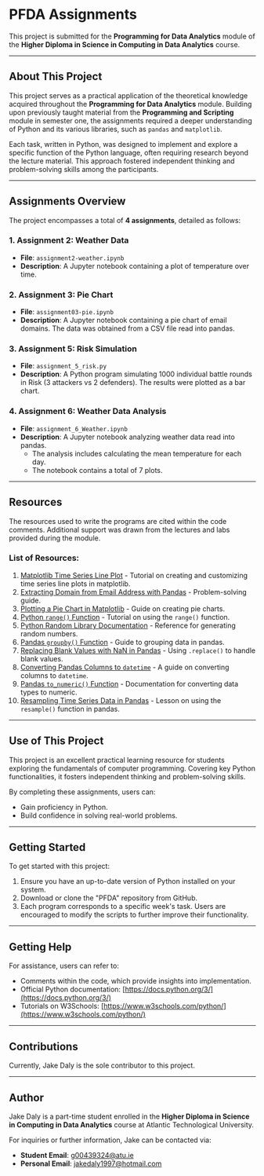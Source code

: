 # PFDA Assignments

This project is submitted for the **Programming for Data Analytics** module of the **Higher Diploma in Science in Computing in Data Analytics** course.

---

## About This Project

This project serves as a practical application of the theoretical knowledge acquired throughout the **Programming for Data Analytics** module. Building upon previously taught material from the **Programming and Scripting** module in semester one, the assignments required a deeper understanding of Python and its various libraries, such as `pandas` and `matplotlib`.

Each task, written in Python, was designed to implement and explore a specific function of the Python language, often requiring research beyond the lecture material. This approach fostered independent thinking and problem-solving skills among the participants.

---

## Assignments Overview

The project encompasses a total of **4 assignments**, detailed as follows:

### 1. **Assignment 2: Weather Data**  
   - **File**: `assignment2-weather.ipynb`  
   - **Description**: A Jupyter notebook containing a plot of temperature over time.

### 2. **Assignment 3: Pie Chart**  
   - **File**: `assignment03-pie.ipynb`  
   - **Description**: A Jupyter notebook containing a pie chart of email domains. The data was obtained from a CSV file read into pandas.

### 3. **Assignment 5: Risk Simulation**  
   - **File**: `assignment_5_risk.py`  
   - **Description**: A Python program simulating 1000 individual battle rounds in Risk (3 attackers vs 2 defenders). The results were plotted as a bar chart.

### 4. **Assignment 6: Weather Data Analysis**  
   - **File**: `assignment_6_Weather.ipynb`  
   - **Description**: A Jupyter notebook analyzing weather data read into pandas.  
     - The analysis includes calculating the mean temperature for each day.  
     - The notebook contains a total of 7 plots.

---

## Resources

The resources used to write the programs are cited within the code comments. Additional support was drawn from the lectures and labs provided during the module.

### List of Resources:

1. [Matplotlib Time Series Line Plot](https://www.datacamp.com/tutorial/matplotlib-time-series-line-plot) - Tutorial on creating and customizing time series line plots in matplotlib.  
2. [Extracting Domain from Email Address with Pandas](https://stackoverflow.com/questions/53044548/how-to-extract-domain-from-email-address-with-pandas) - Problem-solving guide.  
3. [Plotting a Pie Chart in Matplotlib](https://www.codecademy.com/resources/docs/matplotlib/pyplot/pie) - Guide on creating pie charts.  
4. [Python `range()` Function](https://www.w3schools.com/python/ref_func_range.asp) - Tutorial on using the `range()` function.  
5. [Python Random Library Documentation](https://docs.python.org/3/library/random.html) - Reference for generating random numbers.  
6. [Pandas `groupby()` Function](https://pandas.pydata.org/docs/reference/api/pandas.DataFrame.groupby.html) - Guide to grouping data in pandas.  
7. [Replacing Blank Values with NaN in Pandas](https://stackoverflow.com/questions/13445241/replacing-blank-values-white-space-with-nan-in-pandas) - Using `.replace()` to handle blank values.  
8. [Converting Pandas Columns to `datetime`](https://saturncloud.io/blog/convert-pandas-column-to-datetime-a-guide/#:~:text=To%20convert%20a%20pandas%20column,new%20column%20with%20datetime%20values) - A guide on converting columns to `datetime`.  
9. [Pandas `to_numeric()` Function](https://pandas.pydata.org/docs/reference/api/pandas.to_numeric.html) - Documentation for converting data types to numeric.  
10. [Resampling Time Series Data in Pandas](https://www.earthdatascience.org/courses/use-data-open-source-python/use-time-series-data-in-python/date-time-types-in-pandas-python/resample-time-series-data-pandas-python/) - Lesson on using the `resample()` function in pandas.

---

## Use of This Project

This project is an excellent practical learning resource for students exploring the fundamentals of computer programming. Covering key Python functionalities, it fosters independent thinking and problem-solving skills.

By completing these assignments, users can:
- Gain proficiency in Python.
- Build confidence in solving real-world problems.

---

## Getting Started

To get started with this project:

1. Ensure you have an up-to-date version of Python installed on your system.  
2. Download or clone the "PFDA" repository from GitHub.  
3. Each program corresponds to a specific week's task. Users are encouraged to modify the scripts to further improve their functionality.

---

## Getting Help

For assistance, users can refer to:
- Comments within the code, which provide insights into implementation.  
- Official Python documentation: [https://docs.python.org/3/](https://docs.python.org/3/)  
- Tutorials on W3Schools: [https://www.w3schools.com/python/](https://www.w3schools.com/python/)

---

## Contributions

Currently, Jake Daly is the sole contributor to this project.

---

## Author

Jake Daly is a part-time student enrolled in the **Higher Diploma in Science in Computing in Data Analytics** course at Atlantic Technological University.  

For inquiries or further information, Jake can be contacted via:  
- **Student Email**: g00439324@atu.ie  
- **Personal Email**: jakedaly1997@hotmail.com
